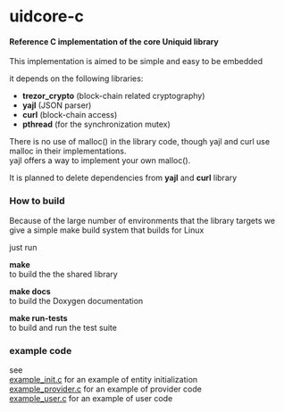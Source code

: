# uidcore-c

#### Reference C implementation of the core Uniquid library ####

This implementation is aimed to be simple and easy to be embedded

it depends on the following libraries:

- __trezor_crypto__ (block-chain related cryptography)
- __yajl__ (JSON parser)
- __curl__ (block-chain access)
- __pthread__ (for the synchronization mutex)

There is no use of malloc() in the library code, though
yajl and curl use malloc in their implementations.<br>
yajl offers a way to implement your own malloc().

It is planned to delete dependencies from __yajl__ and __curl__ library

### How to build ###

Because of the large number of environments that the library targets
we give a simple make build system that builds for Linux

just run

__make__<br>
to build the the shared library

__make docs__<br>
to build the Doxygen documentation

__make run-tests__<br>
to build and run the test suite


### example code ###

see<br>
[example_init.c](example_init.c) for an example of entity initialization<br>
[example_provider.c](example_provider.c) for an example of provider code<br>
[example_user.c](example_user.c) for an example of user code<br>
